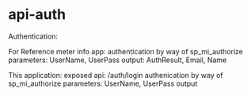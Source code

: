 # api-auth

Authentication:

For Reference
meter info app:
authentication by way of sp_mi_authorize
parameters: UserName, UserPass
output: AuthResult, Email, Name 

This application:
exposed api: /auth/login
authenication by way of sp_mi_authorize
parameters: UserName, UserPass
output